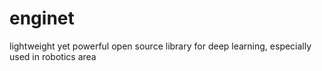 # enginet
lightweight yet powerful open source library for deep learning, especially used in robotics area
